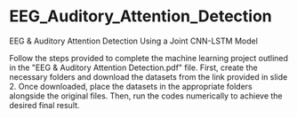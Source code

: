 # EEG_Auditory_Attention_Detection
EEG &amp; Auditory Attention Detection Using a Joint CNN-LSTM Model

Follow the steps provided to complete the machine learning project outlined in the "EEG & Auditory Attention Detection.pdf" file. First, create the necessary folders and download the datasets from the link provided in slide 2. Once downloaded, place the datasets in the appropriate folders alongside the original files. Then, run the codes numerically to achieve the desired final result.
